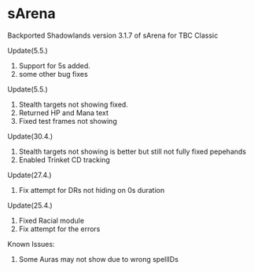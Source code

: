 # sArena
Backported Shadowlands version 3.1.7 of sArena for TBC Classic

Update(5.5.)
1. Support for 5s added.
2. some other bug fixes

Update(5.5.)
1. Stealth targets not showing fixed.
2. Returned HP and Mana text
3. Fixed test frames not showing

Update(30.4.)
1. Stealth targets not showing is better but still not fully fixed pepehands
2. Enabled Trinket CD tracking

Update(27.4.)
1. Fix attempt for DRs not hiding on 0s duration

Update(25.4.)
1. Fixed Racial module
2. Fix attempt for the errors

Known Issues:
1. Some Auras may not show due to wrong spellIDs

